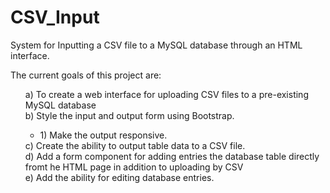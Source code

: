 # CSV_Input
System for Inputting a CSV file to a MySQL database through an HTML interface.<br />

The current goals of this project are:<br />
  <ul style="list-style-type:none;">
  <li style="list-style:none;">a) To create a web interface for uploading CSV files to a pre-existing MySQL database</li>
  <li>b) Style the input and output form using Bootstrap.</li>
     <ul>
     <li>1) Make the output responsive.</li>
     </ul>
  <li>c) Create the ability to output table data to a CSV file.</li>
  <li>d) Add a form component for adding entries the database table directly fromt he HTML page in addition to uploading by CSV</li>
  <li>e) Add the ability for editing database entries.</li>
 </ul>
